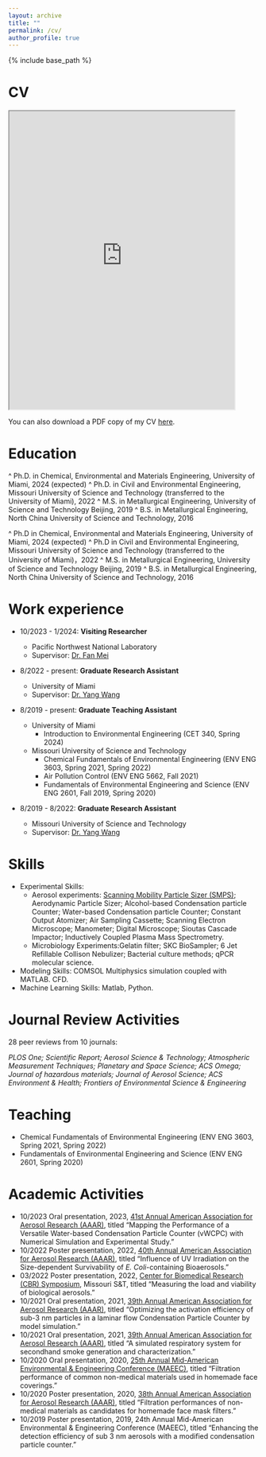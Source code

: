 ```yaml
---
layout: archive
title: ""
permalink: /cv/
author_profile: true
---
```


{% include base_path %}

CV
======
<iframe src="https://davidhao1994.github.io/weixinghao.github.io/files/Weixing_CV_02132024.pdf" width="90%" height="600px">
    <p>Your browser does not support iframes.</p>
</iframe>

You can also download a PDF copy of my CV [here](https://davidhao1994.github.io/weixinghao.github.io/files/Weixing_CV_02132024.pdf).

Education
======
^ Ph.D. in Chemical, Environmental and Materials Engineering, University of Miami, 2024 (expected)
^ Ph.D. in Civil and Environmental Engineering, Missouri University of Science and Technology (transferred to the University of Miami), 2022
^ M.S. in Metallurgical Engineering, University of Science and Technology Beijing, 2019
^ B.S. in Metallurgical Engineering, North China University of Science and Technology, 2016

^ Ph.D in Chemical, Environmental and Materials Engineering, University of Miami, 2024 (expected)
^ Ph.D in Civil and Environmental Engineering, Missouri University of Science and Technology (transferred to the University of Miami)，2022
^ M.S. in Metallurgical Engineering, University of Science and Technology Beijing, 2019
^ B.S. in Metallurgical Engineering, North China University of Science and Technology, 2016

Work experience
======
* 10/2023 - 1/2024: **Visiting Researcher**
  * Pacific Northwest National Laboratory
  * Supervisor: [Dr. Fan Mei](https://www.pnnl.gov/people/fan-mei)

* 8/2022 - present: **Graduate Research Assistant**
  * University of Miami
  * Supervisor: [Dr. Yang Wang](https://people.miami.edu/profile/dec102c8f8ba6c48c281dd2300d0f707)

 * 8/2019 - present: **Graduate Teaching Assistant**
   * University of Miami
       * Introduction to Environmental Engineering (CET 340, Spring 2024)
   * Missouri University of Science and Technology
       * Chemical Fundamentals of Environmental Engineering (ENV ENG 3603, Spring 2021, Spring 2022)
       * Air Pollution Control (ENV ENG 5662, Fall 2021)
       * Fundamentals of Environmental Engineering and Science (ENV ENG 2601, Fall 2019, Spring 2020)
        
* 8/2019 - 8/2022: **Graduate Research Assistant**
  * Missouri University of Science and Technology
  * Supervisor: [Dr. Yang Wang](https://people.miami.edu/profile/dec102c8f8ba6c48c281dd2300d0f707)
          
Skills
======
  * Experimental Skills:
      * Aerosol experiments: [Scanning Mobility Particle Sizer (SMPS)](https://www.kenelec.com.au/wp-content/uploads/2016/06/TSI_Electrostatic_classifier_model_3082_Scanning_Mobility_Particle_Sizer_Spectrometer_Model_3938.pdf); Aerodynamic Particle Sizer; Alcohol-based Condensation particle Counter; Water-based Condensation particle Counter; Constant Output Atomizer; Air Sampling Cassette; Scanning Electron Microscope; Manometer; Digital Microscope; Sioutas Cascade Impactor; Inductively Coupled Plasma Mass Spectrometry.
      * Microbiology Experiments:Gelatin filter; SKC BioSampler; 6 Jet Refillable Collison Nebulizer; Bacterial culture methods; qPCR molecular science.
  * Modeling Skills: COMSOL Multiphysics simulation coupled with MATLAB. CFD.
  * Machine Learning Skills: Matlab, Python.
    
Journal Review Activities
======
28 peer reviews from 10 journals:

*PLOS One; Scientific Report; Aerosol Science & Technology; Atmospheric Measurement Techniques; Planetary and Space Science; ACS Omega; Journal of hazardous materials; Journal of Aerosol Science; ACS Environment & Health; Frontiers of Environmental Science & Engineering*

Teaching
======
  * Chemical Fundamentals of Environmental Engineering (ENV ENG 3603, Spring 2021, Spring 2022)
  * Fundamentals of Environmental Engineering and Science (ENV ENG 2601, Spring 2020)
   
Academic Activities
======
- 10/2023	Oral presentation, 2023, [41st Annual American Association for Aerosol Research (AAAR)](https://www.aaar.org/2023/), titled “Mapping the Performance of a Versatile Water-based Condensation Particle Counter (vWCPC) with Numerical Simulation and Experimental Study.”
- 10/2022	Poster presentation, 2022, [40th Annual American Association for Aerosol Research (AAAR)](https://www.aaar.org/2022/), titled “Influence of UV Irradiation on the Size-dependent Survivability of *E. Coli*-containing Bioaerosols.”
- 03/2022	Poster presentation, 2022, [Center for Biomedical Research (CBR) Symposium](https://cbr.mst.edu/media/research/cbr/documents/Symposium%20Pgm.pdf#220801013629), Missouri S&T, titled “Measuring the load and viability of biological aerosols.”
- 10/2021	Oral presentation, 2021, [39th Annual American Association for Aerosol Research (AAAR)](https://www.aaar.org/2021/), titled “Optimizing the activation efficiency of sub-3 nm particles in a laminar flow Condensation Particle Counter by model simulation.”
- 10/2021	Oral presentation, 2021, [39th Annual American Association for Aerosol Research (AAAR)](https://www.aaar.org/2021/), titled “A simulated respiratory system for secondhand smoke generation and characterization.”
- 10/2020	Oral presentation, 2020, [25th Annual Mid-American Environmental & Engineering Conference (MAEEC)](https://www.siue.edu/engineering/civil-engineering/about/2020_MAEEC_Keynote_Speaker_Information.pdf), titled “Filtration performance of common non-medical materials used in homemade face coverings.”
- 10/2020	Poster presentation, 2020, [38th Annual American Association for Aerosol Research (AAAR)](https://www.aaar.org/2020/), titled “Filtration performances of non-medical materials as candidates for homemade face mask filters.”
- 10/2019	Poster presentation, 2019, 24th Annual Mid-American Environmental & Engineering Conference (MAEEC), titled “Enhancing the detection efficiency of sub 3 nm aerosols with a modified condensation particle counter.”
